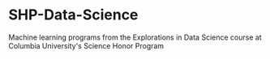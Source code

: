 # SHP-Data-Science
Machine learning programs from the Explorations in Data Science course at Columbia University's Science Honor Program
